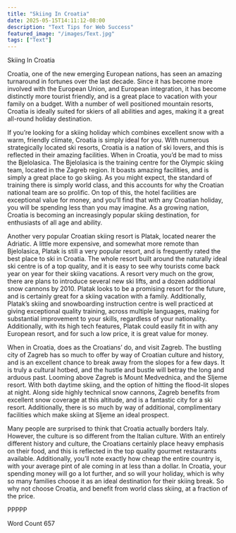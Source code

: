 ```yaml
---
title: "Skiing In Croatia"
date: 2025-05-15T14:11:12-08:00
description: "Text Tips for Web Success"
featured_image: "/images/Text.jpg"
tags: ["Text"]
---
```


Skiing In Croatia

Croatia, one of the new emerging European nations, has seen an amazing turnaround in fortunes over the last decade.  Since it has become more involved with the European Union, and European integration, it has become distinctly more tourist friendly, and is a great place to vacation with your family on a budget.  With a number of well positioned mountain resorts, Croatia is ideally suited for skiers of all abilities and ages, making it a great all-round holiday destination.

If you’re looking for a skiing holiday which combines excellent snow with a warm, friendly climate, Croatia is simply ideal for you.  With numerous strategically located ski resorts, Croatia is a nation of ski lovers, and this is reflected in their amazing facilities.  When in Croatia, you’d be mad to miss the Bjelolasica.  The Bjelolasica is the training centre for the Olympic skiing team, located in the Zagreb region.  It boasts amazing facilities, and is simply a great place to go skiing.  As you might expect, the standard of training there is simply world class, and this accounts for why the Croatian national team are so prolific.  On top of this, the hotel facilities are exceptional value for money, and you’ll find that with any Croatian holiday, you will be spending less than you may imagine.  As a growing nation, Croatia is becoming an increasingly popular skiing destination, for enthusiasts of all age and ability.

Another very popular Croatian skiing resort is Platak, located nearer the Adriatic.  A little more expensive, and somewhat more remote than Bjelolasica, Platak is still a very popular resort, and is frequently rated the best place to ski in Croatia.  The whole resort built around the naturally ideal ski centre is of a top quality, and it is easy to see why tourists come back year on year for their skiing vacations.  A resort very much on the grow, there are plans to introduce several new ski lifts, and a dozen additional snow cannons by 2010.  Platak looks to be a promising resort for the future, and is certainly great for a skiing vacation with a family.
Additionally, Platak’s skiing and snowboarding instruction centre is well practiced at giving exceptional quality training, across multiple languages, making for substantial improvement to your skills, regardless of your nationality.  Additionally, with its high tech features, Platak could easily fit in with any European resort, and for such a low price, it is great value for money.

When in Croatia, does as the Croatians’ do, and visit Zagreb.  The bustling city of Zagreb has so much to offer by way of Croatian culture and history, and is an excellent chance to break away from the slopes for a few days.  It is truly a cultural hotbed, and the hustle and bustle will betray the long and arduous past.  Looming above Zagreb is Mount Medvednica, and the Sljeme resort.  With both daytime skiing, and the option of hitting the flood-lit slopes at night. Along side highly technical snow cannons, Zagreb benefits from excellent snow coverage at this altitude, and is a fantastic city for a ski resort.  Additionally, there is so much by way of additional, complimentary facilities which make skiing at Sljeme an ideal prospect.

Many people are surprised to think that Croatia actually borders Italy.  However, the culture is so different from the Italian culture.  With an entirely different history and culture, the Croatians certainly place heavy emphasis on their food, and this is reflected in the top quality gourmet restaurants available.  Additionally, you’ll note exactly how cheap the entire country is, with your average pint of ale coming in at less than a dollar.  In Croatia, your spending money will go a lot further, and so will your holiday, which is why so many families choose it as an ideal destination for their skiing break.  So why not choose Croatia, and benefit from world class skiing, at a fraction of the price.

PPPPP

Word Count 657


